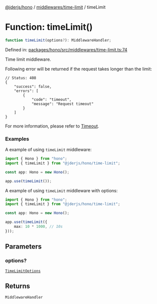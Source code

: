 [@jderjs/hono](../../../README.md) / [middlewares/time-limit](../README.md) / timeLimit

# Function: timeLimit()

```ts
function timeLimit(options?): MiddlewareHandler;
```

Defined in: [packages/hono/src/middlewares/time-limit.ts:74](https://github.com/jder-std/hono/blob/872dc1d70f22f648234b4b8c3c6c018dd305b504/packages/hono/src/middlewares/time-limit.ts#L74)

Time limit middleware.

Following error will be returned if the request takes longer than the limit:

```jsonc
// Status: 408
{
    "success": false,
    "errors": [
        {
            "code": "timeout",
            "message": "Request timeout"
        }
    ]
}
```

For more information, please refer to
[Timeout](https://hono.dev/docs/middleware/builtin/timeout).

### Examples

A example of using `timeLimit` middleware:

```ts
import { Hono } from "hono";
import { timeLimit } from "@jderjs/hono/time-limit";

const app: Hono = new Hono();

app.use(timeLimit());
```

A example of using `timeLimit` middleware with options:

```ts
import { Hono } from "hono";
import { timeLimit } from "@jderjs/hono/time-limit";

const app: Hono = new Hono();

app.use(timeLimit({
    max: 10 * 1000, // 10s
}));
```

## Parameters

### options?

[`TimeLimitOptions`](../type-aliases/TimeLimitOptions.md)

## Returns

`MiddlewareHandler`
